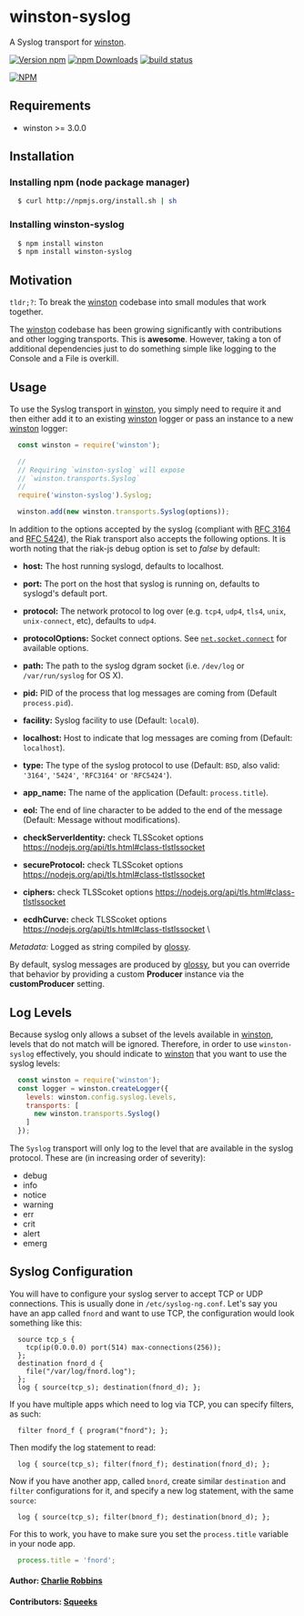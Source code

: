 # winston-syslog

A Syslog transport for [winston][0].

[![Version npm](https://img.shields.io/npm/v/winston-syslog.svg?style=flat-square)](https://www.npmjs.com/package/winston-syslog)
[![npm Downloads](https://img.shields.io/npm/dm/winston-syslog.svg?style=flat-square)](https://npmcharts.com/compare/winston-syslog?minimal=true)
[![build status](https://github.com/winstonjs/winston-syslog/actions/workflows/ci.yml/badge.svg)](https://github.com/winstonjs/winston-syslog/actions/workflows/ci.yml)

[![NPM](https://nodei.co/npm/winston-syslog.png?downloads=true&downloadRank=true)](https://nodei.co/npm/winston-syslog/)

## Requirements

* winston >= 3.0.0

## Installation

### Installing npm (node package manager)

``` bash
  $ curl http://npmjs.org/install.sh | sh
```

### Installing winston-syslog

``` bash
  $ npm install winston
  $ npm install winston-syslog
```

## Motivation
`tldr;?`: To break the [winston][0] codebase into small modules that work together.

The [winston][0] codebase has been growing significantly with contributions and other logging transports. This is **awesome**. However, taking a ton of additional dependencies just to do something simple like logging to the Console and a File is overkill.

## Usage
To use the Syslog transport in [winston][0], you simply need to require it and then either add it to an existing [winston][0] logger or pass an instance to a new [winston][0] logger:

``` js
  const winston = require('winston');

  //
  // Requiring `winston-syslog` will expose
  // `winston.transports.Syslog`
  //
  require('winston-syslog').Syslog;

  winston.add(new winston.transports.Syslog(options));
```

In addition to the options accepted by the syslog (compliant with [RFC 3164][1] and [RFC 5424][2]), the Riak transport also accepts the following options. It is worth noting that the riak-js debug option is set to *false* by default:

* __host:__ The host running syslogd, defaults to localhost.
* __port:__ The port on the host that syslog is running on, defaults to syslogd's default port.
* __protocol:__ The network protocol to log over (e.g. `tcp4`, `udp4`, `tls4`, `unix`, `unix-connect`, etc), defaults to `udp4`.
* __protocolOptions:__ Socket connect options. See [`net.socket.connect`](https://nodejs.org/api/net.html#net_socket_connect_options_connectlistener) for available options.
* __path:__ The path to the syslog dgram socket (i.e. `/dev/log` or `/var/run/syslog` for OS X).
* __pid:__ PID of the process that log messages are coming from (Default `process.pid`).
* __facility:__ Syslog facility to use (Default: `local0`).
* __localhost:__ Host to indicate that log messages are coming from (Default: `localhost`).
* __type:__ The type of the syslog protocol to use (Default: `BSD`, also valid: `'3164'`, `'5424'`, `'RFC3164'` or `'RFC5424'`).
* __app_name:__ The name of the application (Default: `process.title`).
* __eol:__ The end of line character to be added to the end of the message 
(Default: Message without modifications).

* __checkServerIdentity:__ check TLSScoket options https://nodejs.org/api/tls.html#class-tlstlssocket

* __secureProtocol:__ check TLSScoket options https://nodejs.org/api/tls.html#class-tlstlssocket
* __ciphers:__ check TLSScoket options https://nodejs.org/api/tls.html#class-tlstlssocket
* __ecdhCurve:__ check TLSScoket options https://nodejs.org/api/tls.html#class-tlstlssocket \

*Metadata:* Logged as string compiled by [glossy][3].

By default, syslog messages are produced by [glossy][3], but you can override that behavior by providing a
custom **Producer** instance via the **customProducer** setting.

## Log Levels
Because syslog only allows a subset of the levels available in [winston][0], levels that do not match will be ignored. Therefore, in order to use `winston-syslog` effectively, you should indicate to [winston][0] that you want to use the syslog levels:

``` js
  const winston = require('winston');
  const logger = winston.createLogger({
    levels: winston.config.syslog.levels,
    transports: [
      new winston.transports.Syslog()
    ]
  });
```

The `Syslog` transport will only log to the level that are available in the syslog protocol. These are (in increasing order of severity):

* debug
* info
* notice
* warning
* err
* crit
* alert
* emerg

## Syslog Configuration

You will have to configure your syslog server to accept TCP or UDP connections.
This is usually done in `/etc/syslog-ng.conf`. Let's say you have an app called `fnord`
and want to use TCP, the configuration would look something like this:

```
  source tcp_s {
    tcp(ip(0.0.0.0) port(514) max-connections(256));
  };
  destination fnord_d {
    file("/var/log/fnord.log");
  };
  log { source(tcp_s); destination(fnord_d); };
```

If you have multiple apps which need to log via TCP, you can specify filters, as such:

```
  filter fnord_f { program("fnord"); };
```

Then modify the log statement to read:

```
  log { source(tcp_s); filter(fnord_f); destination(fnord_d); };
```

Now if you have another app, called `bnord`, create similar `destination` and `filter` configurations for it, and specify a new log statement, with the same `source`:

```
  log { source(tcp_s); filter(bnord_f); destination(bnord_d); };
```

For this to work, you have to make sure you set the `process.title` variable in your node app.

``` js
  process.title = 'fnord';
```

#### Author: [Charlie Robbins](http://blog.nodejitsu.com)
#### Contributors: [Squeeks](https://github.com/squeeks)

[0]: https://github.com/indexzero/winston
[1]: http://www.ietf.org/rfc/rfc3164.txt
[2]: http://tools.ietf.org/html/rfc5424
[3]: https://github.com/squeeks/glossy

